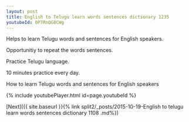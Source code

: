 ```yaml
---
layout: post
title: English to Telugu learn words sentences dictionary 1235 
youtubeId: 0P7RnQG8CWg
---
```

 
 
Helps to learn Telugu words and sentences for English speakers.

Opportunitiy to repeat the words sentences. 

Practice Telugu language. 
 
10 minutes practice every day. 
 
How to learn Telugu words and sentences for English speakers 
 
{% include youtubePlayer.html id=page.youtubeId %}
 
 
[Next]({{ site.baseurl }}{% link  split2/_posts/2015-10-19-English to telugu learn words sentences dictionary 1108 .md%})
 

